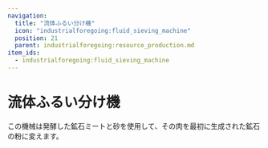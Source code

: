 ```yaml
---
navigation:
  title: "流体ふるい分け機"
  icon: "industrialforegoing:fluid_sieving_machine"
  position: 21
  parent: industrialforegoing:resource_production.md
item_ids:
  - industrialforegoing:fluid_sieving_machine
---
```


# 流体ふるい分け機

この機械は発酵した鉱石ミートと砂を使用して、その肉を最初に生成された鉱石の粉に変えます。



<Recipe id="industrialforegoing:fluid_sieving_machine" />

